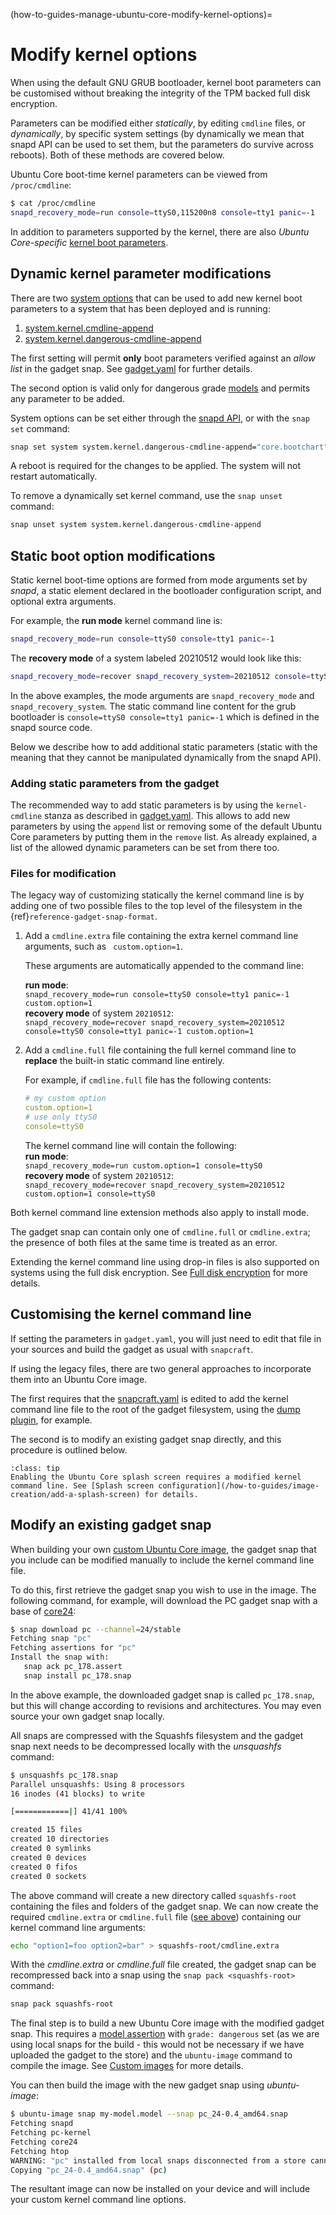 (how-to-guides-manage-ubuntu-core-modify-kernel-options)=
# Modify kernel options

When using the default GNU GRUB bootloader, kernel boot parameters can be customised without breaking the integrity of the TPM backed full disk encryption.

Parameters can be modified either _statically_, by editing `cmdline` files, or _dynamically_, by  specific system settings (by dynamically we mean that snapd API can be used to set them, but the parameters do survive across reboots). Both of these methods are covered below.

Ubuntu Core boot-time kernel parameters can be viewed from `/proc/cmdline`:

```bash
$ cat /proc/cmdline
snapd_recovery_mode=run console=ttyS0,115200n8 console=tty1 panic=-1
```

In addition to parameters supported by the kernel, there are also *Ubuntu Core-specific* [kernel boot parameters](/reference/kernel-boot-parameters).

## Dynamic kernel parameter modifications

There are two [system options](https://snapcraft.io/docs/system-options) that can be used to add new kernel boot parameters to a system that has been deployed and is running:

1. [system.kernel.cmdline-append](https://snapcraft.io/docs/system-options#heading--kernel-cmdline-append)
1. [system.kernel.dangerous-cmdline-append](https://snapcraft.io/docs/system-options#heading--kernel-dangerous-cmdline-append)

The first setting will permit **only** boot parameters verified against an _allow list_ in the gadget snap. See [gadget.yaml](https://snapcraft.io/docs/the-gadget-snap#heading--gadget) for further details.

The second option is valid only for dangerous grade [models](https://ubuntu.com/core/docs/reference/assertions/model) and permits any parameter to be added.

System options can be set either through the [snapd API](https://snapcraft.io/docs/snapd-api#heading--snaps-name-conf), or with the `snap set` command:

```bash
snap set system system.kernel.dangerous-cmdline-append="core.bootchart"
```

A reboot is required for the changes to be applied. The system will not restart automatically.

To remove a dynamically set kernel command, use the `snap unset` command:

```bash
snap unset system system.kernel.dangerous-cmdline-append
```

## Static boot option modifications

Static kernel boot-time options are formed from mode arguments set by _snapd_, a static element declared in the bootloader configuration script, and optional extra arguments.

For example, the **run mode** kernel command line is:

```bash
snapd_recovery_mode=run console=ttyS0 console=tty1 panic=-1
```

The **recovery mode** of a system labeled 20210512 would look like this:

```bash
snapd_recovery_mode=recover snapd_recovery_system=20210512 console=ttyS0 console=tty1 panic=-1
```

In the above examples, the mode arguments are `snapd_recovery_mode` and `snapd_recovery_system`. The static command line content for the grub bootloader is `console=ttyS0 console=tty1 panic=-1` which is defined in the snapd source code.

Below we describe how to add additional static parameters (static with the meaning that they cannot be manipulated dynamically from the snapd API).

### Adding static parameters from the gadget

The recommended way to add static parameters is by using the `kernel-cmdline` stanza as described in [gadget.yaml](https://snapcraft.io/docs/the-gadget-snap#heading--gadget). This allows to add new parameters by using the `append` list or removing some of the default Ubuntu Core parameters by putting them in the `remove` list. As already explained, a list of the allowed dynamic parameters can be set from there too.

### Files for modification

The legacy way of customizing statically the kernel command line is by adding one of two possible files to the top level of the filesystem in the {ref}`reference-gadget-snap-format`.

 1. Add a `cmdline.extra` file containing the extra kernel command line arguments, such as  ` custom.option=1`. 

    These arguments are automatically appended to the command line:

    **run mode**:</br>
    `snapd_recovery_mode=run console=ttyS0 console=tty1 panic=-1 custom.option=1`</br>
     **recovery mode** of system `20210512`:</br>
    `snapd_recovery_mode=recover snapd_recovery_system=20210512 console=ttyS0 console=tty1 panic=-1 custom.option=1`

1. Add a `cmdline.full` file containing the full kernel command line to **replace** the built-in static command line entirely.

    For example, if `cmdline.full` file has the following contents:
    ```yaml
    # my custom option
    custom.option=1
    # use only ttyS0
    console=ttyS0
    ```
    The kernel command line will contain the following:</br>
    **run mode**:  
    `snapd_recovery_mode=run custom.option=1 console=ttyS0`</br>
    **recovery mode** of system `20210512`:</br>
    `snapd_recovery_mode=recover snapd_recovery_system=20210512 custom.option=1 console=ttyS0`

Both kernel command line extension methods also apply to install mode.

The gadget snap can contain only one of `cmdline.full` or `cmdline.extra`; the presence of both files at the same time is treated as an error.

Extending the kernel command line using drop-in files is also supported on systems using the full disk encryption. See [Full disk encryption](/explanation/full-disk-encryption) for more details.

## Customising the kernel command line

If setting the parameters in `gadget.yaml`, you will just need to edit that file in your sources and build the gadget as usual with `snapcraft`.

If using the legacy files, there are two general approaches to incorporate them into an Ubuntu Core image.

The first requires that the [snapcraft.yaml](https://snapcraft.io/docs/snapcraft-format) is edited to add the kernel command line file to the root of the gadget filesystem, using the [dump plugin](https://snapcraft.io/docs/dump-plugin), for example.

The second is to modify an existing gadget snap directly, and this procedure is outlined below.

```{admonition} Splash screen requirements
:class: tip
Enabling the Ubuntu Core splash screen requires a modified kernel command line. See [Splash screen configuration](/how-to-guides/image-creation/add-a-splash-screen) for details.
```
## Modify an existing gadget snap

When building your own [custom Ubuntu Core image](/how-to-guides/image-creation/add-custom-snaps), the gadget snap that you include can be  modified manually to include the kernel command line file.

To do this, first retrieve the gadget snap you wish to use in the image. The following command, for example, will download the PC gadget snap with a base of [core24](https://snapcraft.io/docs/base-snaps):

```bash
$ snap download pc --channel=24/stable
Fetching snap "pc"
Fetching assertions for "pc"
Install the snap with:
   snap ack pc_178.assert
   snap install pc_178.snap

```

In the above example, the downloaded gadget snap is called `pc_178.snap`, but this will change according to revisions and architectures. You may even source your own gadget snap locally.

All snaps are compressed with the Squashfs filesystem and the gadget snap next needs to be decompressed locally with the _unsquashfs_ command:

```bash
$ unsquashfs pc_178.snap
Parallel unsquashfs: Using 8 processors
16 inodes (41 blocks) to write

[============|] 41/41 100%

created 15 files
created 10 directories
created 0 symlinks
created 0 devices
created 0 fifos
created 0 sockets
```

The above command will create a new directory called `squashfs-root` containing the files and folders of the gadget snap. We can now create the required `cmdline.extra` or `cmdline.full` file ([see above](#customising-the-kernel-command-line)) containing our kernel command line arguments:

```bash
echo "option1=foo option2=bar" > squashfs-root/cmdline.extra
```

With the _cmdline.extra_ or _cmdline.full_ file created, the gadget snap can be recompressed back into a snap using the `snap pack <squashfs-root>` command:

```bash
snap pack squashfs-root
```

The final step is to build a new Ubuntu Core image with the modified gadget snap. This requires a [model assertion](/reference/assertions/model) with `grade: dangerous` set (as we are using local snaps for the build - this would not be necessary if we have uploaded the gadget to the store) and the `ubuntu-image` command to compile the image. See [Custom images](/how-to-guides/image-creation/add-custom-snaps) for more details.

You can then build the image with the new gadget snap using _ubuntu-image_:

```bash
$ ubuntu-image snap my-model.model --snap pc_24-0.4_amd64.snap
Fetching snapd
Fetching pc-kernel
Fetching core24
Fetching htop
WARNING: "pc" installed from local snaps disconnected from a store cannot be refreshed subsequently!
Copying "pc_24-0.4_amd64.snap" (pc)
```

The resultant image can now be installed on your device and will include your custom kernel command line options.
